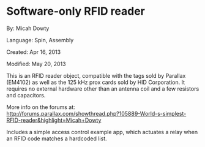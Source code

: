 # Software-only RFID reader

By: Micah Dowty

Language: Spin, Assembly

Created: Apr 16, 2013

Modified: May 20, 2013

This is an RFID reader object, compatible with the tags sold by Parallax (EM4102) as well as the 125 kHz prox cards sold by HID Corporation. It requires no external hardware other than an antenna coil and a few resistors and capacitors.

More info on the forums at:  
http://forums.parallax.com/showthread.php?105889-World-s-simplest-RFID-reader&highlight=Micah+Dowty

Includes a simple access control example app, which actuates a relay when an RFID code matches a hardcoded list.

